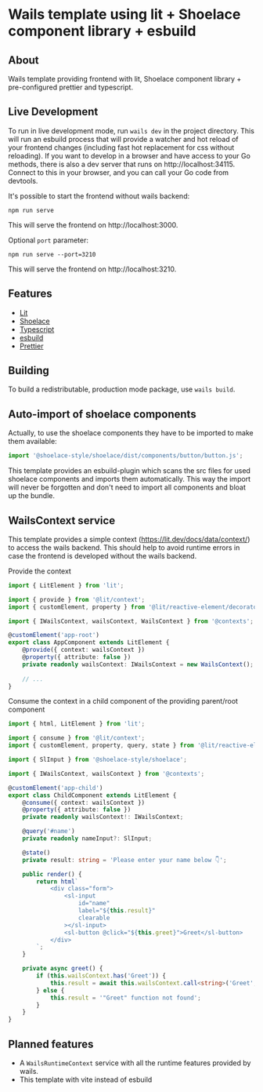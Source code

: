 # Wails template using lit + Shoelace component library + esbuild

## About
Wails template providing frontend with lit, Shoelace component library + pre-configured prettier and typescript.

## Live Development
To run in live development mode, run `wails dev` in the project directory. This will run an esbuild process that will provide a watcher and hot reload of your frontend changes (including fast hot replacement for css without reloading). If you want to develop in a browser and have access to your Go methods, there is also a dev server that runs on http://localhost:34115. Connect to this in your browser, and you can call your Go code from devtools.

It's possible to start the frontend without wails backend:
```shell
npm run serve
```
This will serve the frontend on http://localhost:3000.

Optional `port` parameter:
```shell
npm run serve --port=3210
```
This will serve the frontend on http://localhost:3210.

## Features
- [Lit](https://lit.dev/)
- [Shoelace](https://shoelace.style/)
- [Typescript](https://www.typescriptlang.org/)
- [esbuild](https://esbuild.github.io/)
- [Prettier](https://prettier.io/)

## Building
To build a redistributable, production mode package, use `wails build`.

## Auto-import of shoelace components
Actually, to use the shoelace components they have to be imported to make them available:
```ts
import '@shoelace-style/shoelace/dist/components/button/button.js';
```

This template provides an esbuild-plugin which scans the src files for used shoelace components and imports them automatically. This way the import will never be forgotten and don't need to import all components and bloat up the bundle.

## WailsContext service
This template provides a simple context (https://lit.dev/docs/data/context/) to access the wails backend. This should help to avoid runtime errors in case the frontend is developed without the wails backend.

Provide the context
```ts
import { LitElement } from 'lit';

import { provide } from '@lit/context';
import { customElement, property } from '@lit/reactive-element/decorators.js';

import { IWailsContext, wailsContext, WailsContext } from '@contexts';

@customElement('app-root')
export class AppComponent extends LitElement {
    @provide({ context: wailsContext })
    @property({ attribute: false })
    private readonly wailsContext: IWailsContext = new WailsContext();
    
    // ...
}
```

Consume the context in a child component of the providing parent/root component
```ts
import { html, LitElement } from 'lit';

import { consume } from '@lit/context';
import { customElement, property, query, state } from '@lit/reactive-element/decorators.js';

import { SlInput } from '@shoelace-style/shoelace';

import { IWailsContext, wailsContext } from '@contexts';

@customElement('app-child')
export class ChildComponent extends LitElement {
    @consume({ context: wailsContext })
    @property({ attribute: false })
    private readonly wailsContext!: IWailsContext;

    @query('#name')
    private readonly nameInput?: SlInput;

    @state()
    private result: string = 'Please enter your name below 👇';

    public render() {
        return html`
            <div class="form">
                <sl-input
                    id="name"
                    label="${this.result}"
                    clearable
                ></sl-input>
                <sl-button @click="${this.greet}">Greet</sl-button>
            </div>
        `;
    }

    private async greet() {
        if (this.wailsContext.has('Greet')) {
            this.result = await this.wailsContext.call<string>('Greet', this.nameInput?.value);
        } else {
            this.result = '"Greet" function not found';
        }
    }
}
```

## Planned features
- A `WailsRuntimeContext` service with all the runtime features provided by wails.
- This template with vite instead of esbuild
